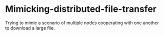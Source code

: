 # Mimicking-distributed-file-transfer
Trying to mimic a scenario of multiple nodes cooperating with one another to  download a large file.
